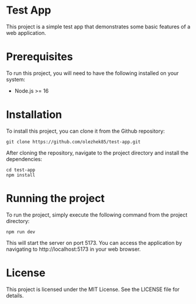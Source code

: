 # Test App
This project is a simple test app that demonstrates some basic features of a web application.

# Prerequisites
To run this project, you will need to have the following installed on your system:

 - Node.js >= 16

# Installation
To install this project, you can clone it from the Github repository:

```shell
git clone https://github.com/olezhek85/test-app.git
```

After cloning the repository, navigate to the project directory and install the dependencies:

```shell
cd test-app
npm install
```

# Running the project
To run the project, simply execute the following command from the project directory:

```shell
npm run dev
```
This will start the server on port 5173. You can access the application by navigating to http://localhost:5173 in your web browser.

# License
This project is licensed under the MIT License. See the LICENSE file for details.
